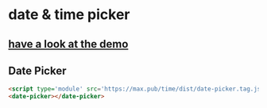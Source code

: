 # date & time picker

## [have a look at the demo](https://max.pub/time)

## Date Picker
```html
<script type='module' src='https://max.pub/time/dist/date-picker.tag.js'></script>
<date-picker></date-picker>
```